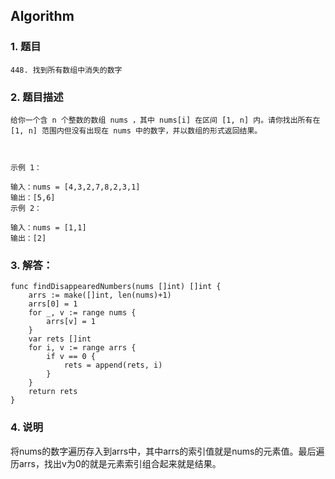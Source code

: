 ## Algorithm
### 1. 题目
```
448. 找到所有数组中消失的数字
```
### 2. 题目描述
```
给你一个含 n 个整数的数组 nums ，其中 nums[i] 在区间 [1, n] 内。请你找出所有在 [1, n] 范围内但没有出现在 nums 中的数字，并以数组的形式返回结果。

 

示例 1：

输入：nums = [4,3,2,7,8,2,3,1]
输出：[5,6]
示例 2：

输入：nums = [1,1]
输出：[2]
```

### 3. 解答：
```golang
func findDisappearedNumbers(nums []int) []int {
	arrs := make([]int, len(nums)+1)
	arrs[0] = 1
	for _, v := range nums {
		arrs[v] = 1
	}
	var rets []int
	for i, v := range arrs {
		if v == 0 {
			rets = append(rets, i)
		}
	}
	return rets
}
```
### 4. 说明
将nums的数字遍历存入到arrs中，其中arrs的索引值就是nums的元素值。最后遍历arrs，找出v为0的就是元素索引组合起来就是结果。